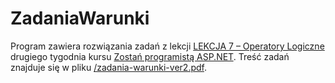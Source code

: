 # ZadaniaWarunki
Program zawiera rozwiązania zadań z lekcji [LEKCJA 7 – Operatory Logiczne](https://kurs.szkoladotneta.pl/zostan-programista-asp-net/tydzien-2-podstawy-jezyka-c/lekcja-7-operatory-logiczne/) drugiego tygodnia kursu [Zostań programistą ASP.NET](https://kurs.szkoladotneta.pl/zostan-programista-asp-net/). Treść zadań znajduje się w pliku [/zadania-warunki-ver2.pdf](/zadania-warunki-ver2.pdf).
